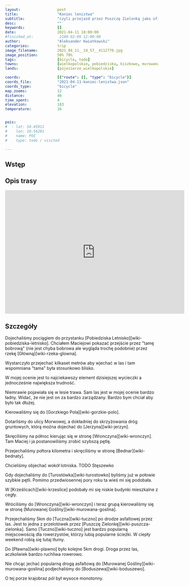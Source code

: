 ```yaml
---
layout:                 post
title:                  "Koniec lenistwa"
subtitle:               "czyli przejazd przez Puszczę Zielonką jako oficjalne rozpoczęcie sezonu rowerowego"
desc:                   ""
keywords:               []
date:                   2021-04-11 18:00:00
#finished_at:            2100-02-09 12:00:00
author:                 "Aleksander Kwiatkowski"
categories:             trip
image_filename:         2021_04_11__14_57__4112770.jpg
image_position:         50% 70%
tags:                   [bicycle, todo]
towns:                  [wielkopolskie, pobiedziska, kiszkowo, murowana_goslina]
lands:                  [pojezierze_wielkopolskie]

coords:                 [{"route": [], "type": "bicycle"}]
coords_file:            "2021-04-11-koniec-lenistwa.json"
coords_type:            "bicycle"
map_zooms:              12
distance:               46
time_spent:             4
elevation:              183
temperature:            16


pois:
#  - lat: 54.45911
#    lon: 18.56281
#    name: POI
#    type: todo / visited

---
```



## Wstęp

## Opis trasy

<iframe height='405' width='590' frameborder='0' allowtransparency='true' scrolling='no' src='https://www.strava.com/activities/5109327760/embed/1ab8d92710a0bb3eb3274fd36081ed70703f9558'></iframe>

## Szczegóły

Dojechaliśmy pociągiem do przystanku [Pobiedziska Letnisko][wiki-pobiedziska-letnisko].
Chciałem Maciejowi pokazać przejście przez "tamę bobrową" (nie jest chyba bobrowa
ale wygląda trochę podobnie) przez rzekę [Główną][wiki-rzeka-glowna].

Wystarczyło przejechać kilkaset metrów aby wjechać w las i tam wspomniana
"tama" była stosunkowo blisko.

W mojej ocenie jest to najciekawszy element dzisiejszej wycieczki a jednocześnie
największa trudność.

Niemrawie pojawiała się w lesie trawa. Sam las jest w mojej ocenie bardzo ładny.
Widać, że nie jest on za bardzo zarządzany. Bardzo bym chciał aby było tak
dłużej.

Kierowaliśmy się do [Gorzkiego Pola][wiki-gorzkie-polo].

Dotarliśmy do ulicy Morwowej, a dokładniej do skrzyżowania dróg gruntowych,
którą można dojechać do [Jerzyna][wiki-jerzyn].

Skręciliśmy na północ kierując się w stronę [Wronczyna][wiki-wronczyn]. Tam
Maciej i ja postanowiliśmy zrobić szybszą pętlę.

Przejechaliśmy połtora kilometra i skręciliśmy w stronę [Bednar][wiki-bednaty].

Chcieliśmy objechać wokół lotniska. TODO Stęszewko

Gdy dojechaliśmy do [Turostówka][wiki-turostowko] byliśmy już w połowie
szybkie pętli. Pomimo przedwiosennej pory roku ta wieś mi się podobała.

W [Krześlicach][wiki-krzeslice] podobały mi się niskie budynki mieszkalne z cegły.

Wróciliśmy do [Wronczyna][wiki-wronczyn] i teraz grupą kierowaliśmy się w stronę
[Murowanej Gośliny][wiki-murowana-goslina].

Przejechaliśmy 5km do [Tuczna][wiki-tuczno] po drodze asfaltowej przez las.
Jest to jedna z przelotówek przez [Puszczę Zielonkę][wiki-puszcza-zielonka].
Samo [Tuczno][wiki-tuczno] jest bardzo popularną miejscowością
dla rowerzystów, którzy lubią popularne ścieżki. W ciepły weekend robią
się tutaj tłumy.

Do [Pławna][wiki-plawno] było kolejne 5km drogi. Droga przez las, aczkolwiek
bardzo ruchliwa rowerowo.

Nie chcąc jechać popularną drogą asfaltową do [Murowanej Gośliny][wiki-murowana-goslina]
podjechaliśmy do [Boduszewa][wiki-boduszewo].

O tej porze krajobraz pól był wysoce monotonny.
